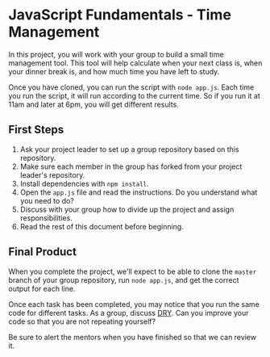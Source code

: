 # JavaScript Fundamentals - Time Management

In this project, you will work with your group to build a small time management tool. This tool will help calculate when your next class is, when your dinner break is, and how much time you have left to study.

Once you have cloned, you can run the script with `node app.js`. Each time you run the script, it will run according to the current time. So if you run it at 11am and later at 6pm, you will get different results.

## First Steps

1. Ask your project leader to set up a group repository based on this repository.
2. Make sure each member in the group has forked from your project leader's repository.
3. Install dependencies with `npm install`.
4. Open the `app.js` file and read the instructions. Do you understand what you need to do?
5. Discuss with your group how to divide up the project and assign responsibilities.
6. Read the rest of this document before beginning.

## Final Product

When you complete the project, we'll expect to be able to clone the `master` branch of your group repository, run `node app.js`, and get the correct output for each line.

Once each task has been completed, you may notice that you run the same code for different tasks. As a group, discuss [DRY](https://en.wikipedia.org/wiki/Don%27t_repeat_yourself). Can you improve your code so that you are not repeating yourself?

Be sure to alert the mentors when you have finished so that we can review it.
